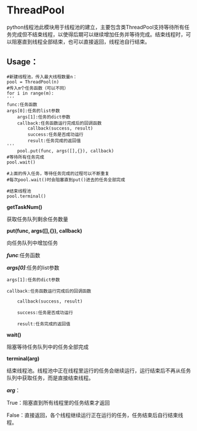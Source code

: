 # ThreadPool

python线程池此模块用于线程池的建立，主要包含类ThreadPool支持等待所有任务完成但不结束线程，以使得后期可以继续增加任务并等待完成。结束线程时，可以阻塞直到线程全部结束，也可以直接返回，线程池自行结束。

## Usage：

```
#新建线程池，传入最大线程数量n：
pool = ThreadPool(n)
#传入m个任务函数（可以不同）
for i in range(m):
'''
func:任务函数
args[0]:任务的list参数
    args[1]:任务的dict参数
    callback:任务函数运行完成后的回调函数
        callback(success, result)
        success:任务是否成功运行
        result:任务完成的返回值
'''
    pool.put(func, args([],{}), callback)
#等待所有任务完成
pool.wait()

#上面的传入任务，等待任务完成的过程可以不断重复
#每次pool.wait()时会阻塞直到put()进去的任务全部完成

#结束线程池
pool.terminal()
```
**getTaskNum()**

获取任务队列剩余任务数量

**put(func, args([],{}), callback)**

向任务队列中增加任务

***func***:任务函数

***args[0]***:任务的list参数

    args[1]:任务的dict参数

    callback:任务函数运行完成后的回调函数

        callback(success, result)

        success:任务是否成功运行

        result:任务完成的返回值

**wait()**

阻塞等待任务队列中的任务全部完成

**terminal(arg)**

结束线程池。线程池中正在线程里运行的任务会继续运行，运行结束后不再从任务队列中获取任务，而是直接结束线程。

***arg***：

True：阻塞直到所有线程里的任务结束才返回

False：直接返回，各个线程继续运行正在运行的任务，任务结束后自行结束线程。

